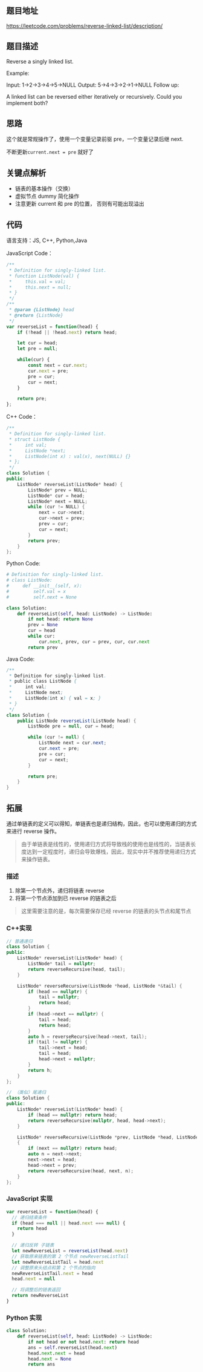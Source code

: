 ## 题目地址
https://leetcode.com/problems/reverse-linked-list/description/

## 题目描述
Reverse a singly linked list.

Example:

Input: 1->2->3->4->5->NULL
Output: 5->4->3->2->1->NULL
Follow up:

A linked list can be reversed either iteratively or recursively. Could you implement both?

## 思路
这个就是常规操作了，使用一个变量记录前驱 pre，一个变量记录后继 next.

不断更新`current.next = pre` 就好了
## 关键点解析

- 链表的基本操作（交换）
- 虚拟节点 dummy 简化操作
- 注意更新 current 和 pre 的位置， 否则有可能出现溢出

## 代码

语言支持：JS, C++, Python,Java

JavaScript Code：

```js
/**
 * Definition for singly-linked list.
 * function ListNode(val) {
 *     this.val = val;
 *     this.next = null;
 * }
 */
/**
 * @param {ListNode} head
 * @return {ListNode}
 */
var reverseList = function(head) {
    if (!head || !head.next) return head;

    let cur = head;
    let pre = null;

    while(cur) {
        const next = cur.next;
        cur.next = pre;
        pre = cur;
        cur = next;
    }

    return pre;
};

```

C++ Code：

```c++
/**
 * Definition for singly-linked list.
 * struct ListNode {
 *     int val;
 *     ListNode *next;
 *     ListNode(int x) : val(x), next(NULL) {}
 * };
 */
class Solution {
public:
    ListNode* reverseList(ListNode* head) {
        ListNode* prev = NULL;
        ListNode* cur = head;
        ListNode* next = NULL;
        while (cur != NULL) {
            next = cur->next;
            cur->next = prev;
            prev = cur;
            cur = next;
        }
        return prev;
    }
};
```

Python Code:

```python
# Definition for singly-linked list.
# class ListNode:
#     def __init__(self, x):
#         self.val = x
#         self.next = None

class Solution:
    def reverseList(self, head: ListNode) -> ListNode:
        if not head: return None
        prev = None
        cur = head
        while cur:
            cur.next, prev, cur = prev, cur, cur.next
        return prev
```

Java Code:

```java
/**
 * Definition for singly-linked list.
 * public class ListNode {
 *     int val;
 *     ListNode next;
 *     ListNode(int x) { val = x; }
 * }
 */
class Solution {
    public ListNode reverseList(ListNode head) {
        ListNode pre = null, cur = head;

        while (cur != null) {
            ListNode next = cur.next;
            cur.next = pre;
            pre = cur;
            cur = next;
        }

        return pre;
    }
}
```

## 拓展

通过单链表的定义可以得知，单链表也是递归结构，因此，也可以使用递归的方式来进行 reverse 操作。
> 由于单链表是线性的，使用递归方式将导致栈的使用也是线性的，当链表长度达到一定程度时，递归会导致爆栈，因此，现实中并不推荐使用递归方式来操作链表。

### 描述

1. 除第一个节点外，递归将链表 reverse
2. 将第一个节点添加到已 reverse 的链表之后

> 这里需要注意的是，每次需要保存已经 reverse 的链表的头节点和尾节点

###  C++实现
```c++
// 普通递归
class Solution {
public:
    ListNode* reverseList(ListNode* head) {
        ListNode* tail = nullptr;
        return reverseRecursive(head, tail);
    }

    ListNode* reverseRecursive(ListNode *head, ListNode *&tail) {
        if (head == nullptr) {
            tail = nullptr;
            return head;
        }
        if (head->next == nullptr) {
            tail = head;
            return head;
        }
        auto h = reverseRecursive(head->next, tail);
        if (tail != nullptr) {
            tail->next = head;
            tail = head;
            head->next = nullptr;
        }
        return h;
    }
};

// （类似）尾递归
class Solution {
public:
    ListNode* reverseList(ListNode* head) {
        if (head == nullptr) return head;
        return reverseRecursive(nullptr, head, head->next);
    }

    ListNode* reverseRecursive(ListNode *prev, ListNode *head, ListNode *next)
    {
        if (next == nullptr) return head;
        auto n = next->next;
        next->next = head;
        head->next = prev;
        return reverseRecursive(head, next, n);
    }
};
```

### JavaScript 实现
```javascript
var reverseList = function(head) {
  // 递归结束条件
  if (head === null || head.next === null) {
    return head
  }

  // 递归反转 子链表
  let newReverseList = reverseList(head.next)
  // 获取原来链表的第 2 个节点 newReverseListTail
  let newReverseListTail = head.next
  // 调整原来头结点和第 2 个节点的指向
  newReverseListTail.next = head
  head.next = null

  // 将调整后的链表返回
  return newReverseList
}
```

### Python 实现
```python
class Solution:
    def reverseList(self, head: ListNode) -> ListNode:
        if not head or not head.next: return head
        ans = self.reverseList(head.next)
        head.next.next = head
        head.next = None
        return ans
```
